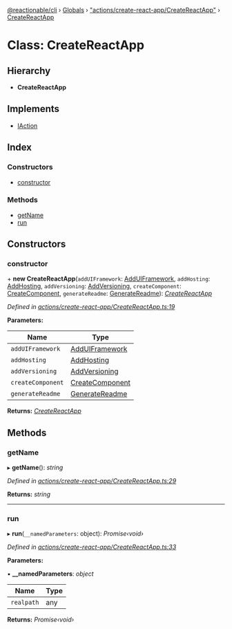 [@reactionable/cli](../README.md) › [Globals](../globals.md) › ["actions/create-react-app/CreateReactApp"](../modules/_actions_create_react_app_createreactapp_.md) › [CreateReactApp](_actions_create_react_app_createreactapp_.createreactapp.md)

# Class: CreateReactApp

## Hierarchy

* **CreateReactApp**

## Implements

* [IAction](../interfaces/_actions_iaction_.iaction.md)

## Index

### Constructors

* [constructor](_actions_create_react_app_createreactapp_.createreactapp.md#constructor)

### Methods

* [getName](_actions_create_react_app_createreactapp_.createreactapp.md#getname)
* [run](_actions_create_react_app_createreactapp_.createreactapp.md#run)

## Constructors

###  constructor

\+ **new CreateReactApp**(`addUIFramework`: [AddUIFramework](_actions_add_ui_framework_adduiframework_.adduiframework.md), `addHosting`: [AddHosting](_actions_add_hosting_addhosting_.addhosting.md), `addVersioning`: [AddVersioning](_actions_add_versioning_addversioning_.addversioning.md), `createComponent`: [CreateComponent](_actions_create_component_createcomponent_.createcomponent.md), `generateReadme`: [GenerateReadme](_actions_generate_readme_generatereadme_.generatereadme.md)): *[CreateReactApp](_actions_create_react_app_createreactapp_.createreactapp.md)*

*Defined in [actions/create-react-app/CreateReactApp.ts:19](https://github.com/neilime/reactionable-cli/blob/86c13e3/src/actions/create-react-app/CreateReactApp.ts#L19)*

**Parameters:**

Name | Type |
------ | ------ |
`addUIFramework` | [AddUIFramework](_actions_add_ui_framework_adduiframework_.adduiframework.md) |
`addHosting` | [AddHosting](_actions_add_hosting_addhosting_.addhosting.md) |
`addVersioning` | [AddVersioning](_actions_add_versioning_addversioning_.addversioning.md) |
`createComponent` | [CreateComponent](_actions_create_component_createcomponent_.createcomponent.md) |
`generateReadme` | [GenerateReadme](_actions_generate_readme_generatereadme_.generatereadme.md) |

**Returns:** *[CreateReactApp](_actions_create_react_app_createreactapp_.createreactapp.md)*

## Methods

###  getName

▸ **getName**(): *string*

*Defined in [actions/create-react-app/CreateReactApp.ts:29](https://github.com/neilime/reactionable-cli/blob/86c13e3/src/actions/create-react-app/CreateReactApp.ts#L29)*

**Returns:** *string*

___

###  run

▸ **run**(`__namedParameters`: object): *Promise‹void›*

*Defined in [actions/create-react-app/CreateReactApp.ts:33](https://github.com/neilime/reactionable-cli/blob/86c13e3/src/actions/create-react-app/CreateReactApp.ts#L33)*

**Parameters:**

▪ **__namedParameters**: *object*

Name | Type |
------ | ------ |
`realpath` | any |

**Returns:** *Promise‹void›*
